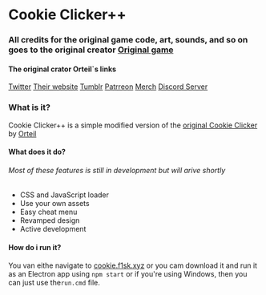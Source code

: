 <link rel="stylesheet" href="https://use.fontawesome.com/releases/v5.6.1/css/all.css" integrity="sha384-gfdkjb5BdAXd+lj+gudLWI+BXq4IuLW5IT+brZEZsLFm++aCMlF1V92rMkPaX4PP" crossorigin="anonymous">

# Cookie Clicker++
### All credits for the original game code, art, sounds, and so on goes to the original creator [Original game](https://orteil.dashnet.org/cookieclicker/)
#### The original crator Orteil`s links
<i class="fab fa-twitter"></i> [Twitter](https://twitter.com/orteil42)
<i class="fab fa-chrome"></i> [Their website](http://orteil.dashnet.org/)
<i class="fab fa-tumblr"></i> [Tumblr](http://orteil42.tumblr.com/)
<i class="fab fa-patreon"></i> [Patrreon](https://www.patreon.com/dashnet)
<i class="fas fa-tshirt"></i> [Merch](http://www.redbubble.com/people/dashnet)
<i class="fab fa-discord"></i> [Discord Server](https://discordapp.com/invite/cookie)

### What is it?
Cookie Clicker++ is a simple modified version of the [original Cookie Clicker](https://orteil.dashnet.org/cookieclicker/) by [Orteil](http://orteil.dashnet.org/)

#### What does it do?
###### Most of these features is still in development but will arive shortly
* CSS and JavaScript loader
* Use your own assets
* Easy cheat menu
* Revamped design
* Active development

#### How do i run it?
You van eithe navigate to [cookie.f1sk.xyz](https://cookie.f1sk.xyz)
or you cam download it and run it as an Electron app using
`npm start`
or if you're using Windows, then you can just use the`run.cmd` file.